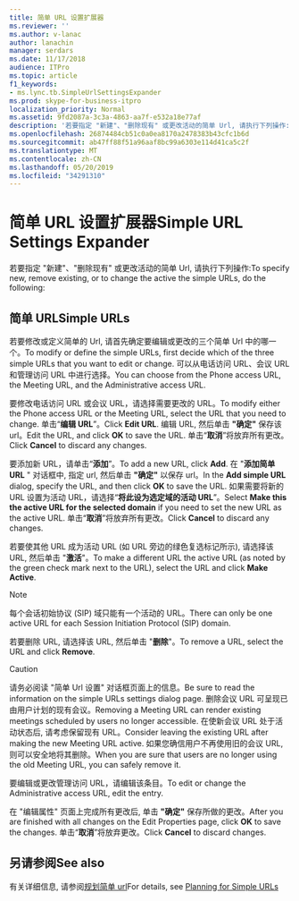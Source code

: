 ```yaml
---
title: 简单 URL 设置扩展器
ms.reviewer: ''
ms.author: v-lanac
author: lanachin
manager: serdars
ms.date: 11/17/2018
audience: ITPro
ms.topic: article
f1_keywords:
- ms.lync.tb.SimpleUrlSettingsExpander
ms.prod: skype-for-business-itpro
localization_priority: Normal
ms.assetid: 9fd2087a-3c3a-4863-aa7f-e532a18e77af
description: '若要指定 "新建"、"删除现有" 或更改活动的简单 Url, 请执行下列操作:'
ms.openlocfilehash: 26874484cb51c0a0ea8170a2478383b43cfc1b6d
ms.sourcegitcommit: ab47ff88f51a96aaf8bc99a6303e114d41ca5c2f
ms.translationtype: MT
ms.contentlocale: zh-CN
ms.lasthandoff: 05/20/2019
ms.locfileid: "34291310"
---
```

# <a name="simple-url-settings-expander"></a><span data-ttu-id="3bb3d-103">简单 URL 设置扩展器</span><span class="sxs-lookup"><span data-stu-id="3bb3d-103">Simple URL Settings Expander</span></span>

<span data-ttu-id="3bb3d-104">若要指定 "新建"、"删除现有" 或更改活动的简单 Url, 请执行下列操作:</span><span class="sxs-lookup"><span data-stu-id="3bb3d-104">To specify new, remove existing, or to change the active the simple URLs, do the following:</span></span>

## <a name="simple-urls"></a><span data-ttu-id="3bb3d-105">简单 URL</span><span class="sxs-lookup"><span data-stu-id="3bb3d-105">Simple URLs</span></span>

<span data-ttu-id="3bb3d-106">若要修改或定义简单的 Url, 请首先确定要编辑或更改的三个简单 Url 中的哪一个。</span><span class="sxs-lookup"><span data-stu-id="3bb3d-106">To modify or define the simple URLs, first decide which of the three simple URLs that you want to edit or change.</span></span> <span data-ttu-id="3bb3d-107">可以从电话访问 URL、会议 URL 和管理访问 URL 中进行选择。</span><span class="sxs-lookup"><span data-stu-id="3bb3d-107">You can choose from the Phone access URL, the Meeting URL, and the Administrative access URL.</span></span>

<span data-ttu-id="3bb3d-108">要修改电话访问 URL 或会议 URL，请选择需要更改的 URL。</span><span class="sxs-lookup"><span data-stu-id="3bb3d-108">To modify either the Phone access URL or the Meeting URL, select the URL that you need to change.</span></span> <span data-ttu-id="3bb3d-109">单击“**编辑 URL**”。</span><span class="sxs-lookup"><span data-stu-id="3bb3d-109">Click **Edit URL**.</span></span> <span data-ttu-id="3bb3d-110">编辑 URL, 然后单击 **"确定"** 保存该 url。</span><span class="sxs-lookup"><span data-stu-id="3bb3d-110">Edit the URL, and click **OK** to save the URL.</span></span> <span data-ttu-id="3bb3d-111">单击“**取消**”将放弃所有更改。</span><span class="sxs-lookup"><span data-stu-id="3bb3d-111">Click **Cancel** to discard any changes.</span></span>

<span data-ttu-id="3bb3d-112">要添加新 URL，请单击“**添加**”。</span><span class="sxs-lookup"><span data-stu-id="3bb3d-112">To add a new URL, click **Add**.</span></span> <span data-ttu-id="3bb3d-113">在 "**添加简单 URL** " 对话框中, 指定 url, 然后单击 **"确定"** 以保存 url。</span><span class="sxs-lookup"><span data-stu-id="3bb3d-113">In the **Add simple URL** dialog, specify the URL, and then click **OK** to save the URL.</span></span> <span data-ttu-id="3bb3d-114">如果需要将新的 URL 设置为活动 URL，请选择“**将此设为选定域的活动 URL**”。</span><span class="sxs-lookup"><span data-stu-id="3bb3d-114">Select **Make this the active URL for the selected domain** if you need to set the new URL as the active URL.</span></span> <span data-ttu-id="3bb3d-115">单击“**取消**”将放弃所有更改。</span><span class="sxs-lookup"><span data-stu-id="3bb3d-115">Click **Cancel** to discard any changes.</span></span>

<span data-ttu-id="3bb3d-116">若要使其他 URL 成为活动 URL (如 URL 旁边的绿色复选标记所示), 请选择该 URL, 然后单击 "**激活**"。</span><span class="sxs-lookup"><span data-stu-id="3bb3d-116">To make a different URL the active URL (as noted by the green check mark next to the URL), select the URL and click **Make Active**.</span></span>

> [!NOTE]
> <span data-ttu-id="3bb3d-117">每个会话初始协议 (SIP) 域只能有一个活动的 URL。</span><span class="sxs-lookup"><span data-stu-id="3bb3d-117">There can only be one active URL for each Session Initiation Protocol (SIP) domain.</span></span>

<span data-ttu-id="3bb3d-118">若要删除 URL, 请选择该 URL, 然后单击 "**删除**"。</span><span class="sxs-lookup"><span data-stu-id="3bb3d-118">To remove a URL, select the URL and click **Remove**.</span></span>

> [!CAUTION]
> <span data-ttu-id="3bb3d-119">请务必阅读 "简单 Url 设置" 对话框页面上的信息。</span><span class="sxs-lookup"><span data-stu-id="3bb3d-119">Be sure to read the information on the simple URLs settings dialog page.</span></span> <span data-ttu-id="3bb3d-120">删除会议 URL 可呈现已由用户计划的现有会议。</span><span class="sxs-lookup"><span data-stu-id="3bb3d-120">Removing a Meeting URL can render existing meetings scheduled by users no longer accessible.</span></span> <span data-ttu-id="3bb3d-121">在使新会议 URL 处于活动状态后, 请考虑保留现有 URL。</span><span class="sxs-lookup"><span data-stu-id="3bb3d-121">Consider leaving the existing URL after making the new Meeting URL active.</span></span> <span data-ttu-id="3bb3d-122">如果您确信用户不再使用旧的会议 URL, 则可以安全地将其删除。</span><span class="sxs-lookup"><span data-stu-id="3bb3d-122">When you are sure that users are no longer using the old Meeting URL, you can safely remove it.</span></span>

<span data-ttu-id="3bb3d-123">要编辑或更改管理访问 URL，请编辑该条目。</span><span class="sxs-lookup"><span data-stu-id="3bb3d-123">To edit or change the Administrative access URL, edit the entry.</span></span>

<span data-ttu-id="3bb3d-124">在 "编辑属性" 页面上完成所有更改后, 单击 **"确定"** 保存所做的更改。</span><span class="sxs-lookup"><span data-stu-id="3bb3d-124">After you are finished with all changes on the Edit Properties page, click **OK** to save the changes.</span></span> <span data-ttu-id="3bb3d-125">单击“**取消**”将放弃更改。</span><span class="sxs-lookup"><span data-stu-id="3bb3d-125">Click **Cancel** to discard changes.</span></span>

## <a name="see-also"></a><span data-ttu-id="3bb3d-126">另请参阅</span><span class="sxs-lookup"><span data-stu-id="3bb3d-126">See also</span></span>

<span data-ttu-id="3bb3d-127">有关详细信息, 请参阅[规划简单 url](https://technet.microsoft.com/library/20e4f4b6-b7ff-4297-b00d-d1211ee800ac.aspx)</span><span class="sxs-lookup"><span data-stu-id="3bb3d-127">For details, see [Planning for Simple URLs](https://technet.microsoft.com/library/20e4f4b6-b7ff-4297-b00d-d1211ee800ac.aspx)</span></span>


